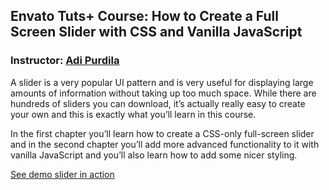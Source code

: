 ## Envato Tuts+ Course: How to Create a Full Screen Slider with CSS and Vanilla JavaScript
### Instructor: [Adi Purdila](https://tutsplus.com/authors/adi-purdila)

A slider is a very popular UI pattern and is very useful for displaying large amounts of information without taking up too much space. While there are hundreds of sliders you can download, it’s actually really easy to create your own and this is exactly what you’ll learn in this course.

In the first chapter you’ll learn how to create a CSS-only full-screen slider and in the second chapter you’ll add more advanced functionality to it with vanilla JavaScript and you’ll also learn how to add some nicer styling.

[See demo slider in action](https://tutsplus.github.io/how-to-create-a-full-screen-slider-with-css-and-vanilla-javascript/index.html)
